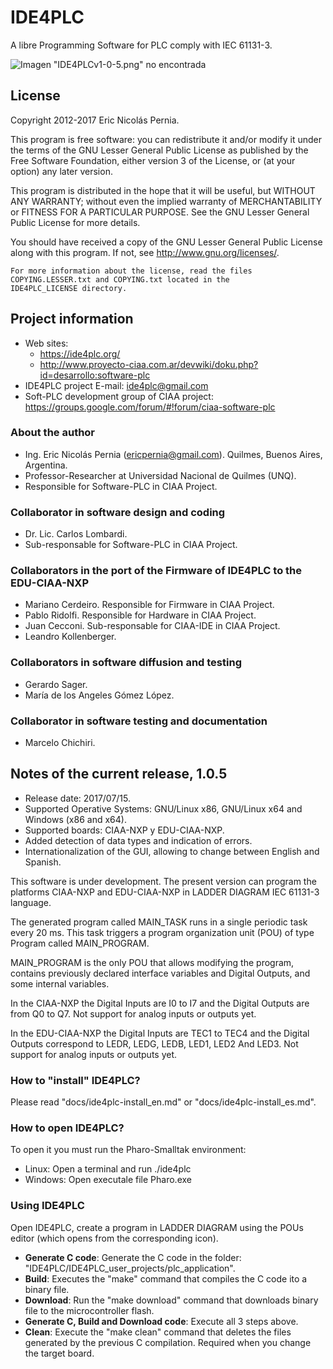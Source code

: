 # IDE4PLC

A libre Programming Software for PLC comply with IEC 61131-3.

![Imagen "IDE4PLCv1-0-5.png" no encontrada](assets/img/IDE4PLCv1-0-4.png "IDE4PLC v1.0.5")

## License

Copyright 2012-2017 Eric Nicolás Pernia.

This program is free software: you can redistribute it and/or modify it under the terms of the GNU Lesser General Public License as published by the Free Software Foundation, either version 3 of the License, or (at your option) any later version.

This program is distributed in the hope that it will be useful, but WITHOUT ANY WARRANTY; without even the implied warranty of MERCHANTABILITY or FITNESS FOR A PARTICULAR PURPOSE.  See the GNU Lesser General Public License for more details.

You should have received a copy of the GNU Lesser General Public License along with this program.  If not, see <http://www.gnu.org/licenses/>.

```
For more information about the license, read the files
COPYING.LESSER.txt and COPYING.txt located in the 
IDE4PLC_LICENSE directory.
```

## Project information

- Web sites:
    - https://ide4plc.org/
    - http://www.proyecto-ciaa.com.ar/devwiki/doku.php?id=desarrollo:software-plc
- IDE4PLC project E-mail: ide4plc@gmail.com
- Soft-PLC development group of CIAA project: https://groups.google.com/forum/#!forum/ciaa-software-plc
   
### About the author
   
- Ing. Eric Nicolás Pernia (ericpernia@gmail.com). Quilmes, Buenos Aires, Argentina.
- Professor-Researcher at Universidad Nacional de Quilmes (UNQ).
- Responsible for Software-PLC in CIAA Project.
   
### Collaborator in software design and coding

- Dr. Lic. Carlos Lombardi.
- Sub-responsable for Software-PLC in CIAA Project.
   
### Collaborators in the port of the Firmware of IDE4PLC to the EDU-CIAA-NXP

- Mariano Cerdeiro. Responsible for Firmware in CIAA Project.
- Pablo Ridolfi. Responsible for Hardware in CIAA Project.
- Juan Cecconi. Sub-responsable for CIAA-IDE in CIAA Project.
- Leandro Kollenberger.

### Collaborators in software diffusion and testing

- Gerardo Sager.
- María de los Angeles Gómez López.

### Collaborator in software testing and documentation

- Marcelo Chichiri.

## Notes of the current release, 1.0.5

- Release date: 2017/07/15.
- Supported Operative Systems: GNU/Linux x86, GNU/Linux x64 and Windows (x86 and x64).
- Supported boards: CIAA-NXP y EDU-CIAA-NXP.
- Added detection of data types and indication of errors.
- Internationalization of the GUI, allowing to change between English and Spanish.

This software is under development. The present version can program the platforms CIAA-NXP and EDU-CIAA-NXP in LADDER DIAGRAM IEC 61131-3 language.

The generated program called MAIN_TASK runs in a single periodic task every 20 ms. This task triggers a program organization unit (POU) of type Program called MAIN_PROGRAM.

MAIN_PROGRAM is the only POU that allows modifying the program, contains previously declared interface variables and Digital Outputs, and some internal variables.

In the CIAA-NXP the Digital Inputs are I0 to I7 and the Digital Outputs are from Q0 to Q7. Not support for analog inputs or outputs yet.

In the EDU-CIAA-NXP the Digital Inputs are TEC1 to TEC4 and the Digital Outputs correspond to LEDR, LEDG, LEDB, LED1, LED2
And LED3. Not support for analog inputs or outputs yet.

### How to "install" IDE4PLC?

Please read "docs/ide4plc-install_en.md" or "docs/ide4plc-install_es.md".

### How to open IDE4PLC?

To open it you must run the Pharo-Smalltak environment:

- Linux: Open a terminal and run ./ide4plc
- Windows: Open executale file Pharo.exe
   
### Using IDE4PLC
  
Open IDE4PLC, create a program in LADDER DIAGRAM using the POUs editor (which opens from the corresponding icon).

- **Generate C code**: Generate the C code in the folder: "IDE4PLC/IDE4PLC_user_projects/plc_application".
- **Build**: Executes the "make" command that compiles the C code ito a binary file.
- **Download**: Run the "make download" command that downloads binary file to the microcontroller flash.
- **Generate C, Build and Download code**: Execute all 3 steps above.
- **Clean**: Execute the "make clean" command that deletes the files generated by the previous C compilation. Required when you change the target board.
